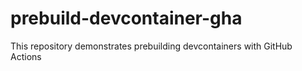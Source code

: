 # prebuild-devcontainer-gha
This repository demonstrates prebuilding devcontainers with GitHub Actions
